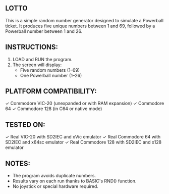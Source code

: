 LOTTO
-------------------

This is a simple random number generator designed to simulate 
a Powerball ticket. It produces five unique numbers between 1 and 69, 
followed by a Powerball number between 1 and 26.

INSTRUCTIONS:
-------------
1. LOAD and RUN the program.
2. The screen will display:
   - Five random numbers (1–69)
   - One Powerball number (1–26)

PLATFORM COMPATIBILITY:
------------------------
✓ Commodore VIC-20 (unexpanded or with RAM expansion)
✓ Commodore 64
✓ Commodore 128 (in C64 or native mode)

TESTED ON:
----------
✓ Real VIC-20 with SD2IEC and xVic emulator
✓ Real Commodore 64 with SD2IEC and x64sc emulator
✓ Real Commodore 128 with SD2IEC and x128 emulator

NOTES:
------
- The program avoids duplicate numbers.
- Results vary on each run thanks to BASIC's RND() function.
- No joystick or special hardware required.
